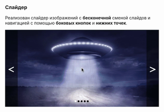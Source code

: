 ### Слайдер

Реализован слайдер изображений с __бесконечной__ сменой слайдов и навигацией с помощью __боковых кнопок__ и __нижних точек__.

![Demo](./demo.gif)